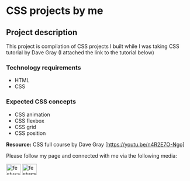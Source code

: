 # CSS projects by me

## Project description
This project is compilation of CSS projects I built while I was taking CSS tutorial by Dave Gray (I attached the link to the tutorial below)

### Technology requirements
- HTML
- CSS

### Expected CSS concepts
- CSS animation
- CSS flexbox
- CSS grid
- CSS position

**Resource:** CSS full course by Dave Gray [https://youtu.be/n4R2E7O-Ngo]

Please follow my page and connected with me via the following media: 
<p align="left">
<a href="https://linkedin.com/in/festusasiyanbi" target="blank"><img align="center" src="https://raw.githubusercontent.com/rahuldkjain/github-profile-readme-generator/master/src/images/icons/Social/linked-in-alt.svg" alt="festusasiyanbi" height="30" width="40" /></a>
<a href="https://instagram.com/festusasiyanbi" target="blank"><img align="center" src="https://raw.githubusercontent.com/rahuldkjain/github-profile-readme-generator/master/src/images/icons/Social/instagram.svg" alt="festusasiyanbi" height="30" width="40" /></a>
</p>
